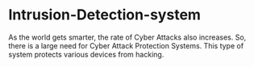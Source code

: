 # Intrusion-Detection-system
As the world gets smarter, the rate of Cyber Attacks also increases. So, there is a large need for Cyber Attack Protection Systems. This type of system protects various devices from hacking. 
